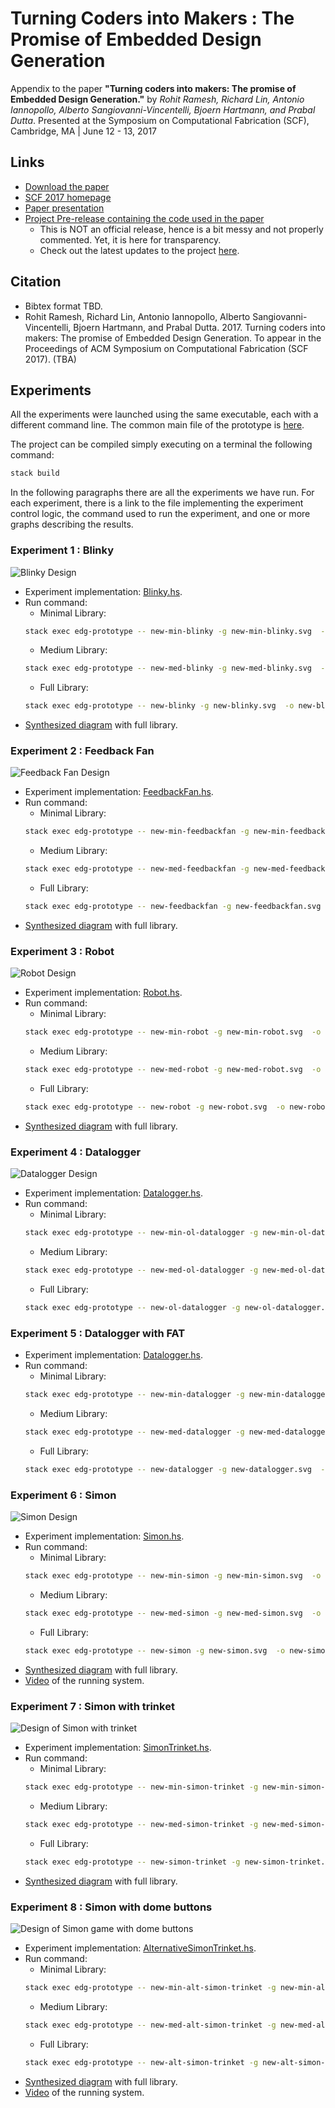 # Turning Coders into Makers : The Promise of Embedded Design Generation #

Appendix to the paper **"Turning coders into makers: The promise of Embedded Design Generation."** by *Rohit Ramesh, Richard Lin, Antonio Iannopollo, Alberto Sangiovanni-Vincentelli, Bjoern Hartmann, and Prabal Dutta*.
Presented at the Symposium on Computational Fabrication (SCF), Cambridge, MA | June 12 - 13, 2017


## Links ##

  - [Download the paper](https://github.com/lab11/edg-sat-prototype/blob/master/appendix/Ramesh-et-al_EDG.pdf)
  - [SCF 2017 homepage](http://scf.acm.org/)
  - [Paper presentation](http://scf.acm.org/)
  - [Project Pre-release containing the code used in the paper](https://github.com/lab11/edg-sat-prototype/releases/tag/SCF2017)
      - This is NOT an official release, hence is a bit messy and not properly commented. Yet, it is here for transparency.
      - Check out the latest updates to the project [here](https://github.com/lab11/edg-sat-prototype).

## Citation ##

  - Bibtex format TBD.
  - Rohit Ramesh, Richard Lin, Antonio Iannopollo, Alberto Sangiovanni-Vincentelli, Bjoern Hartmann, and Prabal Dutta. 2017.
  Turning coders into makers: The promise of Embedded Design Generation.
  To appear in the Proceedings of ACM Symposium on Computational Fabrication (SCF 2017). (TBA)

## Experiments ##
All the experiments were launched using the same executable,
each with a different command line.
The common main file of the prototype is [here](https://github.com/lab11/edg-sat-prototype/blob/SCF2017/app/Main.hs).

The project can be compiled simply executing on a terminal the following command:
```bash
stack build
```

In the following paragraphs there are all the experiments we have run.
For each experiment, there is a link to the file implementing the experiment
control logic, the command used to run the experiment, and one or more graphs describing the results.


### Experiment 1 : Blinky ###

![Blinky Design](https://github.com/lab11/edg-sat-prototype/blob/master/appendix/images/blinky.jpg)

  - Experiment implementation: [Blinky.hs](https://github.com/lab11/edg-sat-prototype/blob/SCF2017/app/NewEncoding/Blinky.hs).
  - Run command:
    - Minimal Library:
    ```bash
    stack exec edg-prototype -- new-min-blinky -g new-min-blinky.svg  -o new-min-blinky.edg
    ```
    - Medium Library:
    ```bash
    stack exec edg-prototype -- new-med-blinky -g new-med-blinky.svg  -o new-med-blinky.edg
    ```
    - Full Library:
    ```bash
    stack exec edg-prototype -- new-blinky -g new-blinky.svg  -o new-blinky.edg
    ```
  - [Synthesized diagram](https://github.com/lab11/edg-sat-prototype/blob/master/appendix/images/new-blinky.svg) with full library.
  <!-- - [Video](https://github.com/lab11/edg-sat-prototype/blob/master/appendix/images/blinky.mp4) of the running system. -->

### Experiment 2 : Feedback Fan ###

![Feedback Fan Design](https://github.com/lab11/edg-sat-prototype/blob/master/appendix/images/feedbackfan.jpg)

  - Experiment implementation: [FeedbackFan.hs](https://github.com/lab11/edg-sat-prototype/blob/SCF2017/app/NewEncoding/FeedbackFan.hs).
  - Run command:
    - Minimal Library:
    ```bash
    stack exec edg-prototype -- new-min-feedbackfan -g new-min-feedbackfan.svg  -o new-min-feedbackfan.edg
    ```
    - Medium Library:
    ```bash
    stack exec edg-prototype -- new-med-feedbackfan -g new-med-feedbackfan.svg  -o new-med-feedbackfan.edg
    ```
    - Full Library:
    ```bash
    stack exec edg-prototype -- new-feedbackfan -g new-feedbackfan.svg  -o new-feedbackfan.edg
    ```
  - [Synthesized diagram](https://github.com/lab11/edg-sat-prototype/blob/master/appendix/images/new-feedbackfan.svg) with full library.
  <!-- - [Video](https://github.com/lab11/edg-sat-prototype/blob/master/appendix/images/feedbackfan.mp4) of the running system. -->

### Experiment 3 : Robot ###

![Robot Design](https://github.com/lab11/edg-sat-prototype/blob/master/appendix/images/robot.jpg)

  - Experiment implementation: [Robot.hs](https://github.com/lab11/edg-sat-prototype/blob/SCF2017/app/NewEncoding/Robot.hs).
  - Run command:
    - Minimal Library:
    ```bash
    stack exec edg-prototype -- new-min-robot -g new-min-robot.svg  -o new-min-robot.edg
    ```
    - Medium Library:
    ```bash
    stack exec edg-prototype -- new-med-robot -g new-med-robot.svg  -o new-med-robot.edg
    ```
    - Full Library:
    ```bash
    stack exec edg-prototype -- new-robot -g new-robot.svg  -o new-robot.edg
    ```
  - [Synthesized diagram](https://github.com/lab11/edg-sat-prototype/blob/master/appendix/images/new-robot.svg) with full library.
  <!-- - [Video](https://github.com/lab11/edg-sat-prototype/blob/master/appendix/images/robot.mp4) of the running system. -->

### Experiment 4 : Datalogger ###

![Datalogger Design](https://github.com/lab11/edg-sat-prototype/blob/master/appendix/images/datalogger.jpg)

  - Experiment implementation: [Datalogger.hs](https://github.com/lab11/edg-sat-prototype/blob/SCF2017/app/NewEncoding/Datalogger.hs).
  - Run command:
    - Minimal Library:
    ```bash
    stack exec edg-prototype -- new-min-ol-datalogger -g new-min-ol-datalogger.svg  -o new-min-ol-datalogger.edg
    ```
    - Medium Library:
    ```bash
    stack exec edg-prototype -- new-med-ol-datalogger -g new-med-ol-datalogger.svg  -o new-med-ol-datalogger.edg
    ```
    - Full Library:
    ```bash
    stack exec edg-prototype -- new-ol-datalogger -g new-ol-datalogger.svg  -o new-ol-datalogger.edg
    ```
  <!-- - [Synthesized diagram](https://github.com/lab11/edg-sat-prototype/blob/master/appendix/images/new-ol-datalogger.svg) with full library. -->

### Experiment 5 : Datalogger with FAT ###

  - Experiment implementation: [Datalogger.hs](https://github.com/lab11/edg-sat-prototype/blob/SCF2017/app/NewEncoding/Datalogger.hs).
  - Run command:
    - Minimal Library:
    ```bash
    stack exec edg-prototype -- new-min-datalogger -g new-min-datalogger.svg  -o new-min-datalogger.edg
    ```
    - Medium Library:
    ```bash
    stack exec edg-prototype -- new-med-datalogger -g new-med-datalogger.svg  -o new-med-datalogger.edg
    ```
    - Full Library:
    ```bash
    stack exec edg-prototype -- new-datalogger -g new-datalogger.svg  -o new-datalogger.edg
    ```
  <!-- - [Synthesized diagram](https://github.com/lab11/edg-sat-prototype/blob/master/appendix/images/new-datalogger.svg) with full library. -->

### Experiment 6 : Simon ###

![Simon Design](https://github.com/lab11/edg-sat-prototype/blob/master/appendix/images/simon.jpg)

  - Experiment implementation: [Simon.hs](https://github.com/lab11/edg-sat-prototype/blob/SCF2017/app/NewEncoding/Simon.hs).
  - Run command:
    - Minimal Library:
    ```bash
    stack exec edg-prototype -- new-min-simon -g new-min-simon.svg  -o new-min-simon.edg
    ```
    - Medium Library:
    ```bash
    stack exec edg-prototype -- new-med-simon -g new-med-simon.svg  -o new-med-simon.edg
    ```
    - Full Library:
    ```bash
    stack exec edg-prototype -- new-simon -g new-simon.svg  -o new-simon.edg
    ```
  - [Synthesized diagram](https://github.com/lab11/edg-sat-prototype/blob/master/appendix/images/new-simon.svg) with full library.
  - [Video](https://github.com/lab11/edg-sat-prototype/blob/master/appendix/images/simon.mp4) of the running system.

### Experiment 7 : Simon with trinket ###

![Design of Simon with trinket](https://github.com/lab11/edg-sat-prototype/blob/master/appendix/images/simon_trinket.jpg)

  - Experiment implementation: [SimonTrinket.hs](https://github.com/lab11/edg-sat-prototype/blob/SCF2017/app/NewEncoding/SimonTrinket.hs).
  - Run command:
    - Minimal Library:
    ```bash
    stack exec edg-prototype -- new-min-simon-trinket -g new-min-simon-trinket.svg  -o new-min-simon-trinket.edg
    ```
    - Medium Library:
    ```bash
    stack exec edg-prototype -- new-med-simon-trinket -g new-med-simon-trinket.svg  -o new-med-simon-trinket.edg
    ```
    - Full Library:
    ```bash
    stack exec edg-prototype -- new-simon-trinket -g new-simon-trinket.svg  -o new-simon-trinket.edg
    ```
  - [Synthesized diagram](https://github.com/lab11/edg-sat-prototype/blob/master/appendix/images/new-simon-trinket.svg) with full library.

### Experiment 8 : Simon with dome buttons ###

![Design of Simon game with dome buttons](https://github.com/lab11/edg-sat-prototype/blob/master/appendix/images/simon_dome.jpg)

  - Experiment implementation: [AlternativeSimonTrinket.hs](https://github.com/lab11/edg-sat-prototype/blob/SCF2017/app/NewEncoding/AlternativeSimonTrinket.hs).
  - Run command:
    - Minimal Library:
    ```bash
    stack exec edg-prototype -- new-min-alt-simon-trinket -g new-min-alt-simon-trinket.svg  -o new-min-alt-simon-trinket.edg
    ```
    - Medium Library:
    ```bash
    stack exec edg-prototype -- new-med-alt-simon-trinket -g new-med-alt-simon-trinket.svg  -o new-med-alt-simon-trinket.edg
    ```
    - Full Library:
    ```bash
    stack exec edg-prototype -- new-alt-simon-trinket -g new-alt-simon-trinket.svg  -o new-alt-simon-trinket.edg
    ```
  - [Synthesized diagram](https://github.com/lab11/edg-sat-prototype/blob/master/appendix/images/new-alt-simon-trinket.svg) with full library.
  - [Video](https://github.com/lab11/edg-sat-prototype/blob/master/appendix/images/SimonDome.mp4) of the running system.
